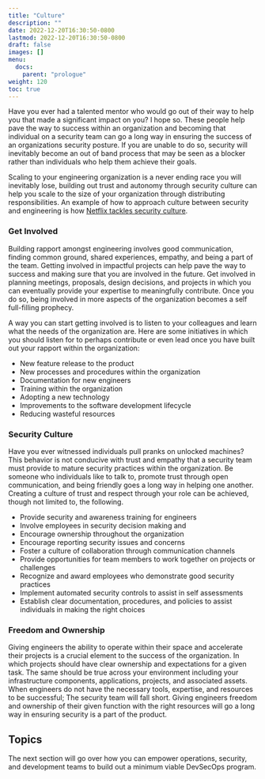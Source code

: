 ```yaml
---
title: "Culture"
description: ""
date: 2022-12-20T16:30:50-0800
lastmod: 2022-12-20T16:30:50-0800
draft: false
images: []
menu:
  docs:
    parent: "prologue"
weight: 120
toc: true
---
```


Have you ever had a talented mentor who would go out of their way to help you that made a significant impact on you? I hope so. These people help pave the way to success within an organization and becoming that individual on a security team can go a long way in ensuring the success of an organizations security posture. If you are unable to do so, security will inevitably become an out of band process that may be seen as a blocker rather than individuals who help them achieve their goals. 

Scaling to your engineering organization is a never ending race you will inevitably lose, building out trust and autonomy through security culture can help you scale to the size of your organization through distributing responsibilities. An example of how to approach culture between security and engineering is how <a href="https://medium.com/@bdpsecurity/netflix-culture-meets-product-security-599ceecd615d">Netflix tackles security culture</a>. 


### Get Involved

Building rapport amongst engineering involves good communication, finding common ground, shared experiences, empathy, and being a part of the team. Getting involved in impactful projects can help pave the way to success and making sure that you are involved in the future. Get involved in planning meetings, proposals, design decisions, and projects in which you can eventually provide your expertise to meaningfully contribute. Once you do so, being involved in more aspects of the organization becomes a self full-filling prophecy. 

A way you can start getting involved is to listen to your colleagues and learn what the needs of the organization are. Here are some initiatives in which you should listen for to perhaps contribute or even lead once you have built out your rapport within the organization:

- New feature release to the product
- New processes and procedures within the organization
- Documentation for new engineers
- Training within the organization
- Adopting a new technology
- Improvements to the software development lifecycle
- Reducing wasteful resources

### Security Culture

Have you ever witnessed individuals pull pranks on unlocked machines? This behavior is not conducive with trust and empathy that a security team must provide to mature security practices within the organization. Be someone who individuals like to talk to, promote trust through open communication, and being friendly goes a long way in helping one another. Creating a culture of trust and respect through your role can be achieved, though not limited to, the following. 

- Provide security and awareness training for engineers
- Involve employees in security decision making and 
- Encourage ownership throughout the organization
- Encourage reporting security issues and concerns
- Foster a culture of collaboration through communication channels
- Provide opportunities for team members to work together on projects or challenges
- Recognize and award employees who demonstrate good security practices
- Implement automated security controls to assist in self assessments
- Establish clear documentation, procedures, and policies to assist individuals in making the right choices

### Freedom and Ownership

Giving engineers the ability to operate within their space and accelerate their projects is a crucial element to the success of the organization. In which projects should have clear ownership and expectations for a given task. The same should be true across your environment including your infrastructure components, applications, projects, and associated assets. When engineers do not have the necessary tools, expertise, and resources to be successful; The security team will fall short. Giving engineers freedom and ownership of their given function with the right resources will go a long way in ensuring security is a part of the product. 

## Topics

The next section will go over how you can empower operations, security, and development teams to build out a minimum viable DevSecOps program. 